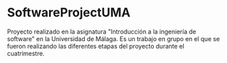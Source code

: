 # SoftwareProjectUMA
Proyecto realizado en la asignatura "Introducción a la ingeniería de software" en la Universidad de Málaga. Es un trabajo en grupo en el que se fueron realizando las diferentes etapas del proyecto durante el cuatrimestre.
